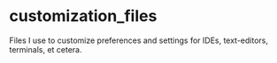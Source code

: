 # customization_files
Files I use to customize preferences and settings for IDEs, text-editors, terminals, et cetera.

